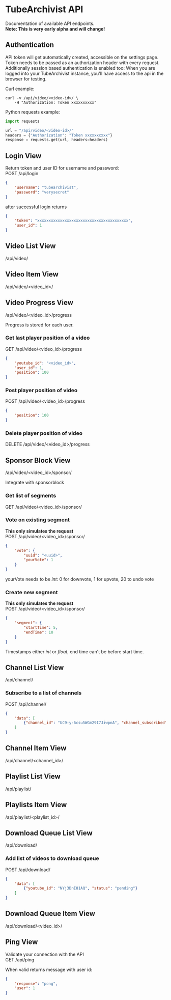 # TubeArchivist API
Documentation of available API endpoints.  
**Note: This is very early alpha and will change!**

## Authentication
API token will get automatically created, accessible on the settings page. Token needs to be passed as an authorization header with every request. Additionally session based authentication is enabled too: When you are logged into your TubeArchivist instance, you'll have access to the api in the browser for testing.

Curl example:
```shell
curl -v /api/video/<video-id>/ \
    -H "Authorization: Token xxxxxxxxxx"
```

Python requests example:
```python
import requests

url = "/api/video/<video-id>/"
headers = {"Authorization": "Token xxxxxxxxxx"}
response = requests.get(url, headers=headers)
```

## Login View
Return token and user ID for username and password:  
POST /api/login
```json
{
    "username": "tubearchivist",
    "password": "verysecret"
}
```

after successful login returns 
```json
{
    "token": "xxxxxxxxxxxxxxxxxxxxxxxxxxxxxxxxxxxxxxxx",
    "user_id": 1
}
```

## Video List View
/api/video/

## Video Item View
/api/video/\<video_id>/

## Video Progress View
/api/video/\<video_id>/progress  

Progress is stored for each user.

### Get last player position of a video
GET /api/video/\<video_id>/progress
```json
{
    "youtube_id": "<video_id>",
    "user_id": 1,
    "position": 100
}
```

### Post player position of video
POST /api/video/\<video_id>/progress
```json
{
    "position": 100
}
```

### Delete player position of video
DELETE /api/video/\<video_id>/progress  


## Sponsor Block View
/api/video/\<video_id>/sponsor/

Integrate with sponsorblock

### Get list of segments
GET /api/video/\<video_id>/sponsor/


### Vote on existing segment
**This only simulates the request**  
POST /api/video/\<video_id>/sponsor/
```json
{
    "vote": {
        "uuid": "<uuid>",
        "yourVote": 1
    }
}
```
yourVote needs to be *int*: 0 for downvote, 1 for upvote, 20 to undo vote

### Create new segment
**This only simulates the request**  
POST /api/video/\<video_id>/sponsor/
```json
{
    "segment": {
        "startTime": 5,
        "endTime": 10
    }
}
```
Timestamps either *int* or *float*, end time can't be before start time.


## Channel List View
/api/channel/

### Subscribe to a list of channels
POST /api/channel/
```json
{
    "data": [
        {"channel_id": "UC9-y-6csu5WGm29I7JiwpnA", "channel_subscribed": true}
    ]
}
```

## Channel Item View
/api/channel/\<channel_id>/

## Playlist List View
/api/playlist/

## Playlists Item View
/api/playlist/\<playlist_id>/

## Download Queue List View
/api/download/

### Add list of videos to download queue
POST /api/download/
```json
{
    "data": [
        {"youtube_id": "NYj3DnI81AQ", "status": "pending"}
    ]
}
```

## Download Queue Item View
/api/download/\<video_id>/


## Ping View
Validate your connection with the API  
GET /api/ping

When valid returns message with user id: 
```json
{
    "response": "pong",
    "user": 1
}
```
